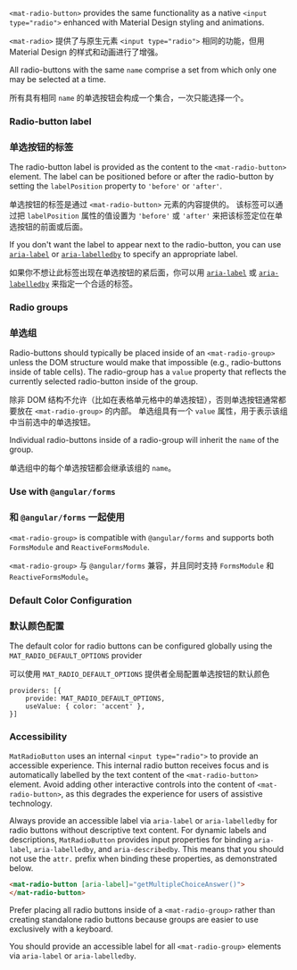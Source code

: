 `<mat-radio-button>` provides the same functionality as a native `<input type="radio">` enhanced with
Material Design styling and animations.

`<mat-radio>` 提供了与原生元素 `<input type="radio">` 相同的功能，但用 Material Design 的样式和动画进行了增强。

<!-- example(radio-overview) -->

All radio-buttons with the same `name` comprise a set from which only one may be selected at a time.

所有具有相同 `name` 的单选按钮会构成一个集合，一次只能选择一个。

### Radio-button label

### 单选按钮的标签

The radio-button label is provided as the content to the `<mat-radio-button>` element. The label can
be positioned before or after the radio-button by setting the `labelPosition` property to `'before'`
or `'after'`.

单选按钮的标签是通过 `<mat-radio-button>` 元素的内容提供的。
该标签可以通过把 `labelPosition` 属性的值设置为 `'before'` 或 `'after'` 来把该标签定位在单选按钮的前面或后面。

If you don't want the label to appear next to the radio-button, you can use
[`aria-label`](https://www.w3.org/TR/wai-aria/states_and_properties#aria-label) or
[`aria-labelledby`](https://www.w3.org/TR/wai-aria/states_and_properties#aria-labelledby) to
specify an appropriate label.

如果你不想让此标签出现在单选按钮的紧后面，你可以用 [`aria-label`](https://www.w3.org/TR/wai-aria/states_and_properties#aria-label) 或 
[`aria-labelledby`](https://www.w3.org/TR/wai-aria/states_and_properties#aria-labelledby) 来指定一个合适的标签。

### Radio groups

### 单选组

Radio-buttons should typically be placed inside of an `<mat-radio-group>` unless the DOM structure
would make that impossible (e.g., radio-buttons inside of table cells). The radio-group has a
`value` property that reflects the currently selected radio-button inside of the group.

除非 DOM 结构不允许（比如在表格单元格中的单选按钮），否则单选按钮通常都要放在 `<mat-radio-group>` 的内部。
单选组具有一个 `value` 属性，用于表示该组中当前选中的单选按钮。

Individual radio-buttons inside of a radio-group will inherit the `name` of the group.

单选组中的每个单选按钮都会继承该组的 `name`。

### Use with `@angular/forms`

### 和 `@angular/forms` 一起使用

`<mat-radio-group>` is compatible with `@angular/forms` and supports both `FormsModule`
and `ReactiveFormsModule`.

`<mat-radio-group>` 与 `@angular/forms` 兼容，并且同时支持 `FormsModule` 和 `ReactiveFormsModule`。


### Default Color Configuration

### 默认颜色配置

The default color for radio buttons can be configured globally using the `MAT_RADIO_DEFAULT_OPTIONS` provider

可以使用 `MAT_RADIO_DEFAULT_OPTIONS` 提供者全局配置单选按钮的默认颜色

```
providers: [{
    provide: MAT_RADIO_DEFAULT_OPTIONS,
    useValue: { color: 'accent' },
}]
```

### Accessibility

`MatRadioButton` uses an internal `<input type="radio">` to provide an accessible experience.
This internal radio button receives focus and is automatically labelled by the text content of the
`<mat-radio-button>` element. Avoid adding other interactive controls into the content of
`<mat-radio-button>`, as this degrades the experience for users of assistive technology.

Always provide an accessible label via `aria-label` or `aria-labelledby` for radio buttons without
descriptive text content. For dynamic labels and descriptions, `MatRadioButton` provides input
properties for binding `aria-label`, `aria-labelledby`, and `aria-describedby`. This means that you
should not use the `attr.` prefix when binding these properties, as demonstrated below.

```html
<mat-radio-button [aria-label]="getMultipleChoiceAnswer()">
</mat-radio-button>
```

Prefer placing all radio buttons inside of a `<mat-radio-group>` rather than creating standalone
radio buttons because groups are easier to use exclusively with a keyboard. 

You should provide an accessible label for all `<mat-radio-group>` elements via `aria-label` or
`aria-labelledby`. 
